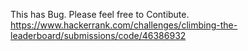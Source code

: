 This has Bug.
Please feel free to Contibute.
https://www.hackerrank.com/challenges/climbing-the-leaderboard/submissions/code/46386932
